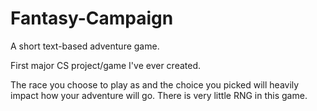 # Fantasy-Campaign
A short text-based adventure game.

First major CS project/game I've ever created. 

The race you choose to play as and the choice you picked will heavily impact how your adventure will go.
There is very little RNG in this game. 
